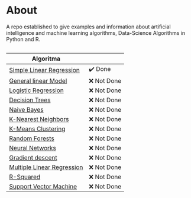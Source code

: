 # About
A repo established to give examples and information about artificial intelligence and machine learning algorithms, Data-Science Algorithms in Python and R.

##

| Algoritma             |                                                                |
| ----------------- | ------------------------------------------------------------------ |
|[Simple Linear Regression](https://en.wikipedia.org/wiki/Simple_linear_regression)| ✔️ Done |
|[General linear Model](https://en.wikipedia.org/wiki/General_linear_model)| ❌ Not Done |
|[Logistic Regression](https://en.wikipedia.org/wiki/Logistic_regression)| ❌ Not Done |
|[Decision Trees](https://en.wikipedia.org/wiki/Decision_tree)| ❌ Not Done |
|[Naive Bayes](https://en.wikipedia.org/wiki/Naive_Bayes_classifier)| ❌ Not Done |
|[K-Nearest Neighbors](https://en.wikipedia.org/wiki/K-nearest_neighbors_algorithm)| ❌ Not Done |
|[K-Means Clustering](https://en.wikipedia.org/wiki/K-means_clustering)| ❌ Not Done |
|[Random Forests](https://en.wikipedia.org/wiki/Random_forest)| ❌ Not Done |
|[Neural Networks](https://tr.wikipedia.org/wiki/Yapay_sinir_a%C4%9Flar%C4%B1)| ❌ Not Done |
|[Gradient descent](https://en.wikipedia.org/wiki/Gradient_descent)| ❌ Not Done |
|[Multiple Linear Regression](https://en.wikipedia.org/wiki/Linear_regression)| ❌ Not Done |
|[R-Squared](https://en.wikipedia.org/wiki/Coefficient_of_determination)| ❌ Not Done |
|[Support Vector Machine](https://tr.wikipedia.org/wiki/Destek_vekt%C3%B6r_makinesi)| ❌ Not Done |
